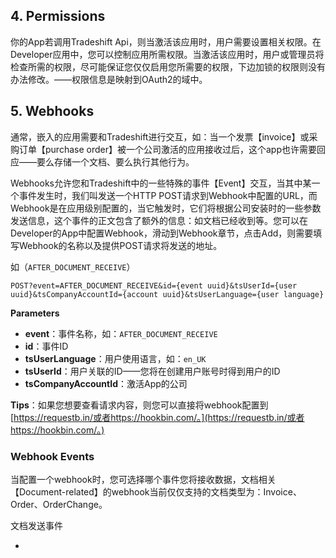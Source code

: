 ## 4. Permissions

你的App若调用Tradeshift Api，则当激活该应用时，用户需要设置相关权限。在Developer应用中，您可以控制应用所需权限。当激活该应用时，用户或管理员将检查所需的权限，尽可能保证您仅仅启用您所需要的权限，下边加锁的权限则没有办法修改。——权限信息是映射到OAuth2的域中。

## 5. Webhooks

通常，嵌入的应用需要和Tradeshift进行交互，如：当一个发票【invoice】或采购订单【purchase order】被一个公司激活的应用接收过后，这个app也许需要回应——要么存储一个文档、要么执行其他行为。

Webhooks允许您和Tradeshift中的一些特殊的事件【Event】交互，当其中某一个事件发生时，我们叫发送一个HTTP POST请求到Webhook中配置的URL，而Webhook是在应用级别配置的，当它触发时，它们将根据公司安装时的一些参数发送信息，这个事件的正文包含了额外的信息：如文档已经收到等。您可以在Developer的App中配置Webhook，滑动到Webhook章节，点击Add，则需要填写Webhook的名称以及提供POST请求将发送的地址。

如（`AFTER_DOCUMENT_RECEIVE`）

```
POST?event=AFTER_DOCUMENT_RECEIVE&id={event uuid}&tsUserId={user uuid}&tsCompanyAccountId={account uuid}&tsUserLanguage={user language}
```

**Parameters**

* **event**：事件名称，如：`AFTER_DOCUMENT_RECEIVE`
* **id**：事件ID
* **tsUserLanguage**：用户使用语言，如：`en_UK`
* **tsUserId**：用户关联的ID——您将在创建用户账号时得到用户的ID
* **tsCompanyAccountId**：激活App的公司

**Tips**：如果您想要查看请求内容，则您可以直接将webhook配置到[https://requestb.in/或者https://hookbin.com/。](https://requestb.in/或者https://hookbin.com/。)

### Webhook Events

当配置一个webhook时，您可选择哪个事件您将接收数据，文档相关【Document-related】的webhook当前仅仅支持的文档类型为：Invoice、Order、OrderChange。

文档发送事件

* 


